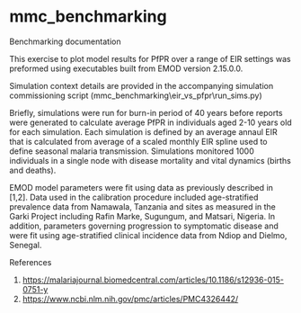 # mmc_benchmarking

Benchmarking documentation

This exercise to plot model results for PfPR over a range of EIR settings was preformed using executables built from EMOD version 2.15.0.0.

Simulation context details are provided in the accompanying simulation commissioning script (mmc_benchmarking\eir_vs_pfpr\run_sims.py)

Briefly, simulations were run for burn-in period of 40 years before reports were generated to calculate average PfPR in individuals aged 2-10 years old for each simulation. Each simulation is defined by an average annaul EIR that is calculated from average of a scaled monthly EIR spline used to define seasonal malaria transmission. Simulations monitored 1000 individuals in a single node with disease mortality and vital dynamics (births and deaths). 

EMOD model parameters were fit using data as previously described in [1,2]. Data used in the calibration procedure included age-stratified prevalence data from Namawala, Tanzania and sites as measured in the Garki Project including Rafin Marke, Sugungum, and Matsari, Nigeria. In addition, parameters governing progression to symptomatic disease and were fit using age-stratified clinical incidence data from Ndiop and Dielmo, Senegal. 

References
1. https://malariajournal.biomedcentral.com/articles/10.1186/s12936-015-0751-y
2. https://www.ncbi.nlm.nih.gov/pmc/articles/PMC4326442/
 

